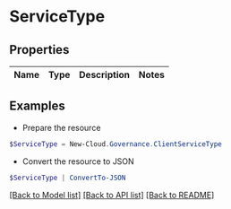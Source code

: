 # ServiceType
## Properties

Name | Type | Description | Notes
------------ | ------------- | ------------- | -------------

## Examples

- Prepare the resource
```powershell
$ServiceType = New-Cloud.Governance.ClientServiceType 
```

- Convert the resource to JSON
```powershell
$ServiceType | ConvertTo-JSON
```

[[Back to Model list]](../README.md#documentation-for-models) [[Back to API list]](../README.md#documentation-for-api-endpoints) [[Back to README]](../README.md)


